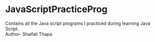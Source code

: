 # JavaScriptPracticeProg
Contains all the Java script programs I practiced during learning Java Script.
<br>
Author- Shaifali Thapa